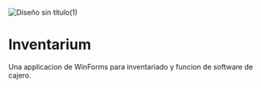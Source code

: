 ![Diseño sin título(1)](https://github.com/user-attachments/assets/945acd36-7e85-407a-a3c6-4883fbe4975f)
# Inventarium

Una applicacion de WinForms para inventariado y funcion de software de cajero.
